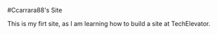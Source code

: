 #Ccarrara88's Site
<p> This is my firt site, as I am learning how to build a site at TechElevator.</p>
